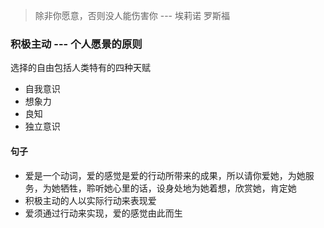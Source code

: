> 除非你愿意，否则没人能伤害你 --- 埃莉诺 罗斯福

### 积极主动 --- 个人愿景的原则

选择的自由包括人类特有的四种天赋

- 自我意识
- 想象力
- 良知
- 独立意识

#### 句子

- 爱是一个动词，爱的感觉是爱的行动所带来的成果，所以请你爱她，为她服务，为她牺牲，聆听她心里的话，设身处地为她着想，欣赏她，肯定她
- 积极主动的人以实际行动来表现爱
- 爱须通过行动来实现，爱的感觉由此而生

